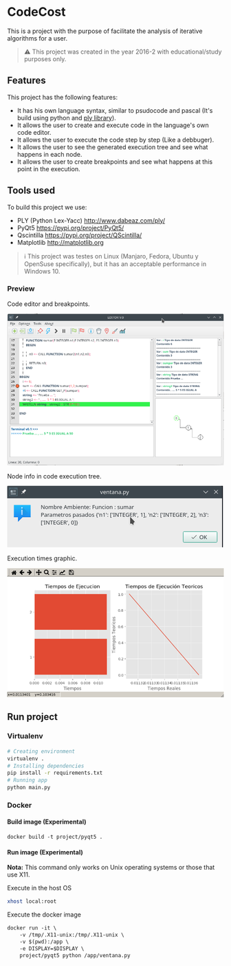 # CodeCost
This is a project with the purpose of facilitate the analysis of iterative algorithms for a user.

> :warning: This project was created in the year 2016-2 with educational/study purposes only. 

## Features
This project has the following features:
- It has his own language syntax, similar to psudocode and pascal (It's build using python and [ply library](https://github.com/dabeaz/ply)).
- It allows the user to create and execute code in the language's own code editor.
- It allows the user to execute the code step by step (Like a debbuger).
- It allows the user to see the generated execution tree and see what happens in each node.
- It allows the user to create breakpoints and see what happens at this point in the execution.

## Tools used
To build this project we use:
- PLY (Python  Lex-Yacc) http://www.dabeaz.com/ply/ 
- PyQt5 https://pypi.org/project/PyQt5/
- Qscintilla https://pypi.org/project/QScintilla/
- Matplotlib http://matplotlib.org 


> :information_source: This project was testes on Linux (Manjaro, Fedora, Ubuntu y OpenSuse specifically), but it has an acceptable performance in Windows 10.

### Preview

Code editor and breakpoints.

![editor](preview/editor.png)

Node info in code execution tree.

![ambientes](preview/ambientes.png)

Execution times graphic.

![tiempos](preview/tiempos.png)

## Run project
### Virtualenv
```bash
# Creating environment
virtualenv .
# Installing dependencies
pip install -r requirements.txt
# Running app
python main.py
```

### Docker
#### Build image (Experimental)

```
docker build -t project/pyqt5 .
```

#### Run image (Experimental)
**Nota:** This command only works on Unix operating systems or those that use X11.

Execute in the host OS

```bash
xhost local:root
```

Execute the docker image

```
docker run -it \
    -v /tmp/.X11-unix:/tmp/.X11-unix \
    -v $(pwd):/app \
    -e DISPLAY=$DISPLAY \
    project/pyqt5 python /app/ventana.py
```

